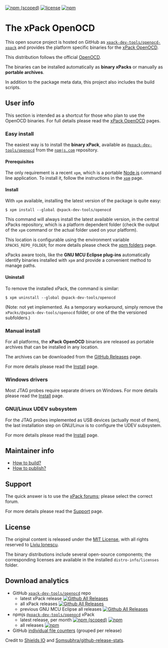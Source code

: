 
[![npm (scoped)](https://img.shields.io/npm/v/@xpack-dev-tools/openocd.svg)](https://www.npmjs.com/package/@xpack-dev-tools/openocd) 
[![license](https://img.shields.io/github/license/xpack-dev-tools/openocd-xpack.svg)](https://github.com/xpack-dev-tools/openocd-xpack/blob/xpack/LICENSE)
[![npm](https://img.shields.io/npm/dt/@xpack-dev-tools/openocd.svg)](https://www.npmjs.com/package/@xpack-dev-tools/openocd/)

# The xPack OpenOCD

This open source project is hosted on GitHub as
[`xpack-dev-tools/openocd-xpack`](https://github.com/xpack-dev-tools/openocd-xpack) 
and provides the platform specific binaries for the
[xPack OpenOCD](https://xpack.github.io/dev-tools/openocd/). 

This distribution follows the official [OpenOCD](http://openocd.org).

The binaries can be installed automatically as **binary xPacks** or manually as
**portable archives**.

In addition to the package meta data, this project also includes
the build scripts.

## User info

This section is intended as a shortcut for those who plan 
to use the OpenOCD binaries. For full details please read the 
[xPack OpenOCD](https://xpack.github.io/dev-tools/openocd/) pages.

### Easy install

The easiest way is to install the **binary xPack**, available as 
[`@xpack-dev-tools/openocd`](https://www.npmjs.com/package/@xpack-dev-tools/openocd)
from the [`npmjs.com`](https://www.npmjs.com) repository.

#### Prerequisites

The only requirement is a recent 
`xpm`, which is a portable 
[Node.js](https://nodejs.org) command line application. To install it,
follow the instructions in the 
[`xpm`](https://xpack.github.io/core/xpm/install/) page.

#### Install

With `xpm` available, installing 
the latest version of the package is quite easy:

```console
$ xpm install --global @xpack-dev-tools/openocd
```

This command will always install the latest available version, 
in the central xPacks repository, which is a platform dependent folder 
(check the output of the `xpm` command or the actual folder used on 
your platform).

This location is configurable using the environment variable 
`XPACKS_REPO_FOLDER`; for more details please check the 
[xpm folders](https://xpack.github.io/core/xpm/folders/) page.

xPacks aware tools, like the **GNU MCU Eclipse plug-ins** automatically 
identify binaries installed with
`xpm` and provide a convenient method to manage paths.

#### Uninstall

To remove the installed xPack, the command is similar:

```console
$ xpm uninstall --global @xpack-dev-tools/openocd
```

(Note: not yet implemented. As a temporary workaround, simply remove the 
`xPacks/@xpack-dev-tools/openocd` folder, or one of the the versioned 
subfolders.)

### Manual install

For all platforms, the **xPack OpenOCD** binaries are released as portable 
archives that can be installed in any location.

The archives can be downloaded from the
[GitHub Releases](https://github.com/xpack-dev-tools/openocd-xpack/releases/) page.

For more details please read the [Install](https://xpack.github.io/dev-tools/openocd/install/) page. 

### Windows drivers

Most JTAG probes require separate drivers on Windows. 
For more details please read the [Install](https://xpack.github.io/dev-tools/openocd/install/) page.

### GNU/Linux UDEV subsystem

For the JTAG probes implemented as USB devices (actually most of them), the last installation step on GNU/Linux is to configure the UDEV subsystem. 

For more details please read the [Install](https://xpack.github.io/dev-tools/openocd/install/) page.

## Maintainer info

- [How to build?](https://github.com/xpack-dev-tools/openocd-xpack/blob/xpack/README-BUILD.md) 
- [How to publish?](https://github.com/xpack-dev-tools/openocd-xpack/blob/xpack/README-PUBLISH.md)

## Support

The quick answer is to use the [xPack forums](https://www.tapatalk.com/groups/xpack/);
please select the correct forum.

For more details please read the [Support](https://xpack.github.io/dev-tools/openocd/support/) page.

## License

The original content is released under the 
[MIT License](https://opensource.org/licenses/MIT), with all rights 
reserved to [Liviu Ionescu](https://github.com/ilg-ul).

The binary distributions include several open-source components; the
corresponding licenses are available in the installed
`distro-info/licenses` folder.

## Download analytics

* GitHub [`xpack-dev-tools/openocd`](https://github.com/xpack-dev-tools/openocd/) repo
  * latest xPack release
[![Github All Releases](https://img.shields.io/github/downloads/xpack-dev-tools/openocd/latest/total.svg)](https://github.com/xpack-dev-tools/openocd/releases/)
  * all xPack releases [![Github All Releases](https://img.shields.io/github/downloads/xpack-dev-tools/openocd/total.svg)](https://github.com/xpack-dev-tools/openocd/releases/)
  * previous GNU MCU Eclipse all releases [![Github All Releases](https://img.shields.io/github/downloads/gnu-mcu-eclipse/openocd/total.svg)](https://github.com/gnu-mcu-eclipse/openocd/releases/)
* npmjs [`@xpack-dev-tools/openocd`](https://github.com/xpack-dev-tools/openocd-xpack/) xPack
  * latest release, per month 
[![npm (scoped)](https://img.shields.io/npm/v/@xpack-dev-tools/openocd.svg)](https://www.npmjs.com/package/@xpack-dev-tools/openocd/)
[![npm](https://img.shields.io/npm/dm/@xpack-dev-tools/openocd.svg)](https://www.npmjs.com/package/@xpack-dev-tools/openocd/)
  * all releases [![npm](https://img.shields.io/npm/dt/@xpack-dev-tools/openocd.svg)](https://www.npmjs.com/package/@xpack-dev-tools/openocd/)
* GitHub [individual file counters](https://www.somsubhra.com/github-release-stats/?username=xpack-dev-tools&repository=openocd) (grouped per release)
  
Credit to [Shields IO](https://shields.io) and [Somsubhra/github-release-stats](https://github.com/Somsubhra/github-release-stats).

